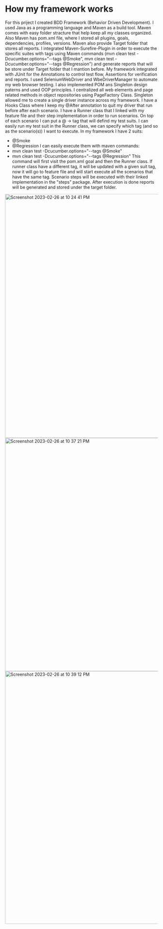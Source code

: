 # How my framework works

For this priject I created BDD Framework (Behavior Driven Development). 
I used Java as a programming language and Maven as a build tool. Maven comes with easy folder stracture that help keep all my classes organized. Also Maven has pom.xml file, where I stored all plugins, goals, dependencies, profiles, versions. Maven also provide Target folder that stores all reports. I integrated Maven-Surefire-Plugin in order to execute the specific suites with tags using Maven commands (mvn clean test -Dcucumber.options="--tags @Smoke", mvn clean test -Dcucumber.options="--tags @Regression") and generate reports that will be store under Target folder that I mantion before.
My framework integrated with JUnit for the Annotations to control test flow, Assertions for verification and reports. 
I used SeleniumWebDriver and WbeDriverManager to automate my web browser testing. 
I also implemented POM ans Singleton design paterns and used OOP principles. I centralized all web elements and page related methods in object repositories using PageFactory Class. Singleton allowed me to create a single driver instance  across my framework.
I have a Hooks Class where I keep my @After annotation to quit my driver that run before after each scenario.
I have a Runner class that I linked with my feature file and their step implementation in order to run scenarios. On top of each scenario I can put a @ -> tag that will defind my test suits. I can easily run my test suit in the Runner class, we can specify which tag (and so as the scenario(s)) I want to execute.
In my framework I have 2 suits:  
- @Smoke
- @Regression
I can easily execute them with maven commands:
- mvn clean test -Dcucumber.options="--tags @Smoke"
- mvn clean test -Dcucumber.options="--tags @Regression"
This command will first visit the pom.xml goal and then the Runner class. If runner class have a different tag, it will be updated with  a given suit tag, now it will go to feature file and will start execute all the scenarios that have the same tag. Scenario steps will be executed with their linked implementation in the "steps" package. After execution is done reports will be generated and stored under the target folder.
                         


<img width="801" alt="Screenshot 2023-02-26 at 10 24 41 PM" src="https://user-images.githubusercontent.com/116601185/221475940-dabf46ac-98df-42ee-981a-21963908bb3e.png">
<img width="766" alt="Screenshot 2023-02-26 at 10 37 21 PM" src="https://user-images.githubusercontent.com/116601185/221475942-e39d894b-8f07-45d1-8fb6-d839071d2484.png">
<img width="830" alt="Screenshot 2023-02-26 at 10 39 12 PM" src="https://user-images.githubusercontent.com/116601185/221475945-d0080565-c1d9-4aa4-ae2a-f77f0b51b356.png">
